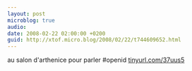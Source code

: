 ```yaml
---
layout: post
microblog: true
audio: 
date: 2008-02-22 02:00:00 +0200
guid: http://xtof.micro.blog/2008/02/22/t744609652.html
---
```

au salon d'arthenice pour parler #openid [tinyurl.com/37uus5](http://tinyurl.com/37uus5)

